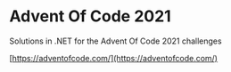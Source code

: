 # Advent Of Code 2021
Solutions in .NET for the Advent Of Code 2021 challenges

[https://adventofcode.com/](https://adventofcode.com/)
